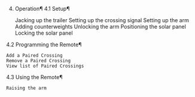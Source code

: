 4. Operation¶
4.1 Setup¶

    Jacking up the trailer
    Setting up the crossing signal
    Setting up the arm
    Adding counterweights
    Unlocking the arm
    Positioning the solar panel
    Locking the solar panel

4.2 Programming the Remote¶

    Add a Paired Crossing
    Remove a Paired Crossing
    View list of Paired Crossings

4.3 Using the Remote¶

    Raising the arm

